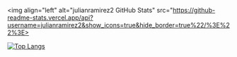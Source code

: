 <img align="left" alt="julianramirez2 GitHub Stats" src="https://github-readme-stats.vercel.app/api?username=julianramirez2&show_icons=true&hide_border=true%22/%3E%22%3E>

[![Top Langs](https://github-readme-stats.vercel.app/api/top-langs/?username=julianramirez2&&hide=javascript,css,html)](https://github.com/anuraghazra/github-readme-stats)
